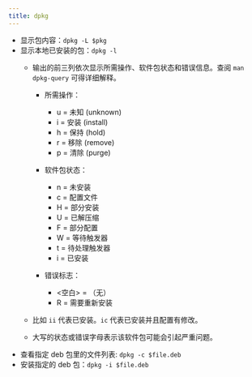 ```yaml
---
title: dpkg
---
```



- 显示包内容：`dpkg -L $pkg`
- 显示本地已安装的包：`dpkg -l`
  - 输出的前三列依次显示所需操作、软件包状态和错误信息。查阅 `man dpkg-query` 可得详细解释。

    - 所需操作：
      - u = 未知 (unknown)
      - i = 安装 (install)
      - h = 保持 (hold)
      - r = 移除 (remove)
      - p = 清除 (purge)

    - 软件包状态：
      - n = 未安装
      - c = 配置文件
      - H = 部分安装
      - U = 已解压缩
      - F = 部分配置
      - W = 等待触发器
      - t = 待处理触发器
      - i = 已安装

    - 错误标志：
      - <空白> = （无）
      - R = 需要重新安装

  - 比如 `ii` 代表已安装。`ic` 代表已安装并且配置有修改。
  - 大写的状态或错误字母表示该软件包可能会引起严重问题。
- 查看指定 deb 包里的文件列表: `dpkg -c $file.deb`
- 安装指定的 deb 包：`dpkg -i $file.deb`
